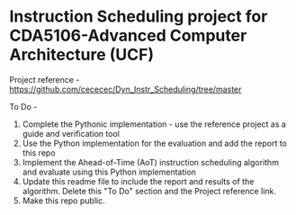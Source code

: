 # Instruction Scheduling project for CDA5106-Advanced Computer Architecture (UCF)

Project reference - https://github.com/cececec/Dyn_Instr_Scheduling/tree/master


To Do - 
  1. Complete the Pythonic implementation - use the reference project as a guide and verification tool
  2. Use the Python implementation for the evaluation and add the report to this repo
  3. Implement the Ahead-of-Time (AoT) instruction scheduling algorithm and evaluate using this Python implementation
  4. Update this readme file to include the report and results of the algorithm. Delete this "To Do" section and the Project reference link.
  5. Make this repo public.
